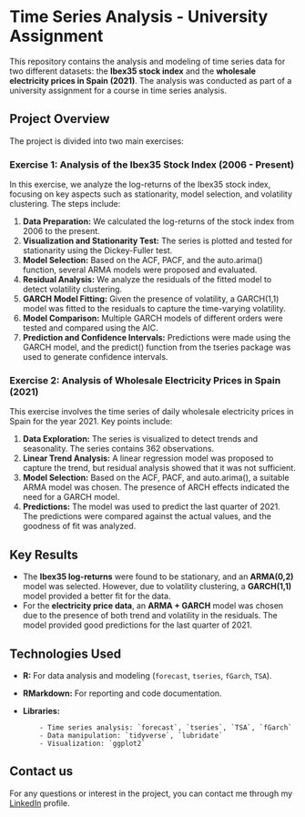 # Time Series Analysis - University Assignment

This repository contains the analysis and modeling of time series data for two different datasets: the **Ibex35 stock index** and the **wholesale electricity prices in Spain (2021)**. The analysis was conducted as part of a university assignment for a course in time series analysis.

## Project Overview

The project is divided into two main exercises:

### Exercise 1: Analysis of the Ibex35 Stock Index (2006 - Present)
In this exercise, we analyze the log-returns of the Ibex35 stock index, focusing on key aspects such as stationarity, model selection, and volatility clustering. The steps include:

1. **Data Preparation:** We calculated the log-returns of the stock index from 2006 to the present.
2. **Visualization and Stationarity Test:** The series is plotted and tested for stationarity using the Dickey-Fuller test.
3. **Model Selection:** Based on the ACF, PACF, and the auto.arima() function, several ARMA models were proposed and evaluated.
4. **Residual Analysis:** We analyze the residuals of the fitted model to detect volatility clustering.
5. **GARCH Model Fitting:** Given the presence of volatility, a GARCH(1,1) model was fitted to the residuals to capture the time-varying volatility.
6. **Model Comparison:** Multiple GARCH models of different orders were tested and compared using the AIC.
7. **Prediction and Confidence Intervals:** Predictions were made using the GARCH model, and the predict() function from the tseries package was used to generate confidence intervals.

### Exercise 2: Analysis of Wholesale Electricity Prices in Spain (2021)
This exercise involves the time series of daily wholesale electricity prices in Spain for the year 2021. Key points include:

1. **Data Exploration:** The series is visualized to detect trends and seasonality. The series contains 362 observations.
2. **Linear Trend Analysis:** A linear regression model was proposed to capture the trend, but residual analysis showed that it was not sufficient.
3. **Model Selection:** Based on the ACF, PACF, and auto.arima(), a suitable ARMA model was chosen. The presence of ARCH effects indicated the need for a GARCH model.
4. **Predictions:** The model was used to predict the last quarter of 2021. The predictions were compared against the actual values, and the goodness of fit was analyzed.

## Key Results

- The **Ibex35 log-returns** were found to be stationary, and an **ARMA(0,2)** model was selected. However, due to volatility clustering, a **GARCH(1,1)** model provided a better fit for the data.
- For the **electricity price data**, an **ARMA + GARCH** model was chosen due to the presence of both trend and volatility in the residuals. The model provided good predictions for the last quarter of 2021.

## Technologies Used

- **R:** For data analysis and modeling (`forecast`, `tseries`, `fGarch`, `TSA`).
- **RMarkdown:** For reporting and code documentation.
- **Libraries:**


          - Time series analysis: `forecast`, `tseries`, `TSA`, `fGarch`
          - Data manipulation: `tidyverse`, `lubridate`
          - Visualization: `ggplot2`

## Contact us

For any questions or interest in the project, you can contact me through my [LinkedIn](https://www.linkedin.com/in/arnau-urbina-lopez/) profile.

  

